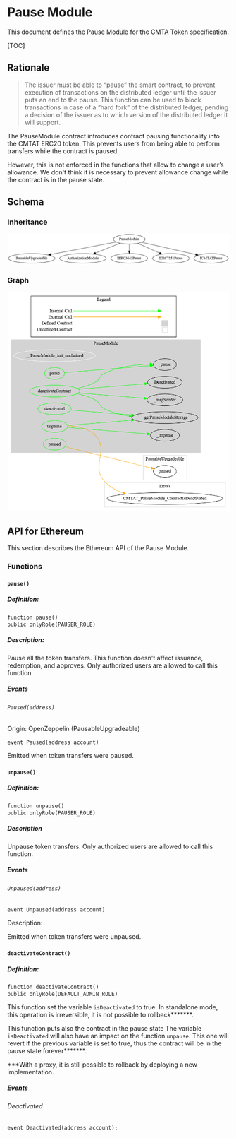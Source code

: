 # Pause Module

This document defines the Pause Module for the CMTA Token specification.

[TOC]

## Rationale

> The issuer must be able to “pause” the smart contract, to prevent execution of transactions on the distributed ledger until the issuer puts an end to the pause. This function can be used to block transactions in case of a “hard fork” of the distributed ledger, pending a decision of the issuer as to which version of the distributed ledger it will support.

The PauseModule contract introduces contract pausing functionality into the CMTAT ERC20 token. This prevents users from being able to perform transfers while the contract is paused.

However, this is not enforced in the functions that allow to change a user’s allowance. We don't think it is necessary to prevent allowance change while the contract is in the pause state.

## Schema

### Inheritance

![surya_inheritance_PauseModule.sol](../../../schema/surya_inheritance/surya_inheritance_PauseModule.sol.png)

### Graph

![surya_graph_PauseModule.sol](../../../schema/surya_graph/surya_graph_PauseModule.sol.png)

## 

## API for Ethereum

This section describes the Ethereum API of the Pause Module.

### Functions

#### `pause()`

##### Definition:

```solidity
function pause() 
public onlyRole(PAUSER_ROLE)
```

##### Description:

Pause all the token transfers.
This function doesn't affect issuance, redemption, and approves.
Only authorized users are allowed to call this function.

##### Events

###### `Paused(address)`

Origin: OpenZeppelin (PausableUpgradeable)

```solidity
event Paused(address account)
```

Emitted when token transfers were paused.

#### `unpause()`

##### Definition:

```solidity
function unpause() 
public onlyRole(PAUSER_ROLE)
```

##### Description

Unpause token transfers.
Only authorized users are allowed to call this function.

##### Events

###### `Unpaused(address)`

```solidity
event Unpaused(address account)
```

Description:

Emitted when token transfers were unpaused.

#### `deactivateContract() `

##### Definition:

```solidity
function deactivateContract()
public onlyRole(DEFAULT_ADMIN_ROLE)
```

This function set the variable `isDeactivated` to true.
In standalone mode, this operation is irreversible, it is not possible to rollback*******.

This function puts also the contract in the pause state
The variable `isDeactivated` will also have an impact on the function `unpause`. This one will revert if the previous variable is set to true, thus the contract will be in the pause state forever*******.

***With a proxy, it is still possible to rollback by deploying a new implementation.

##### Events

###### Deactivated

```
event Deactivated(address account);
```


